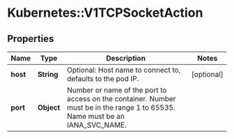 # Kubernetes::V1TCPSocketAction

## Properties
Name | Type | Description | Notes
------------ | ------------- | ------------- | -------------
**host** | **String** | Optional: Host name to connect to, defaults to the pod IP. | [optional] 
**port** | **Object** | Number or name of the port to access on the container. Number must be in the range 1 to 65535. Name must be an IANA_SVC_NAME. | 


